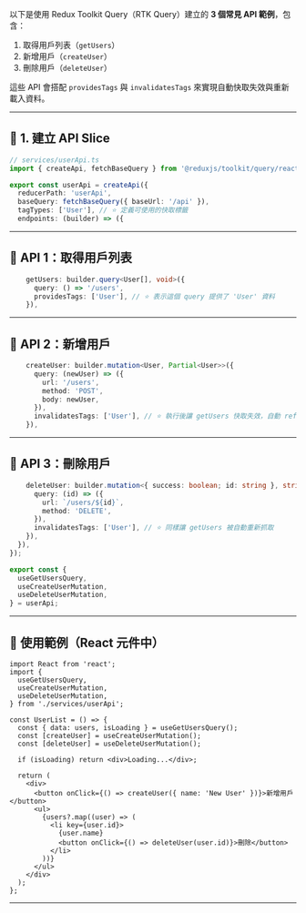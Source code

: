 以下是使用 Redux Toolkit Query（RTK Query）建立的 **3 個常見 API 範例**，包含：

1. 取得用戶列表（`getUsers`）
2. 新增用戶（`createUser`）
3. 刪除用戶（`deleteUser`）

這些 API 會搭配 `providesTags` 與 `invalidatesTags` 來實現自動快取失效與重新載入資料。

---

## 🧩 1. 建立 API Slice

```ts
// services/userApi.ts
import { createApi, fetchBaseQuery } from '@reduxjs/toolkit/query/react';

export const userApi = createApi({
  reducerPath: 'userApi',
  baseQuery: fetchBaseQuery({ baseUrl: '/api' }),
  tagTypes: ['User'], // ⭐️ 定義可使用的快取標籤
  endpoints: (builder) => ({
```

---

## 📘 API 1：取得用戶列表

```ts
    getUsers: builder.query<User[], void>({
      query: () => '/users',
      providesTags: ['User'], // ⭐️ 表示這個 query 提供了 'User' 資料
    }),
```

---

## 📗 API 2：新增用戶

```ts
    createUser: builder.mutation<User, Partial<User>>({
      query: (newUser) => ({
        url: '/users',
        method: 'POST',
        body: newUser,
      }),
      invalidatesTags: ['User'], // ⭐️ 執行後讓 getUsers 快取失效，自動 refetch
    }),
```

---

## 📕 API 3：刪除用戶

```ts
    deleteUser: builder.mutation<{ success: boolean; id: string }, string>({
      query: (id) => ({
        url: `/users/${id}`,
        method: 'DELETE',
      }),
      invalidatesTags: ['User'], // ⭐️ 同樣讓 getUsers 被自動重新抓取
    }),
  }),
});

export const {
  useGetUsersQuery,
  useCreateUserMutation,
  useDeleteUserMutation,
} = userApi;
```

---

## 🧪 使用範例（React 元件中）

```tsx
import React from 'react';
import {
  useGetUsersQuery,
  useCreateUserMutation,
  useDeleteUserMutation,
} from './services/userApi';

const UserList = () => {
  const { data: users, isLoading } = useGetUsersQuery();
  const [createUser] = useCreateUserMutation();
  const [deleteUser] = useDeleteUserMutation();

  if (isLoading) return <div>Loading...</div>;

  return (
    <div>
      <button onClick={() => createUser({ name: 'New User' })}>新增用戶</button>
      <ul>
        {users?.map((user) => (
          <li key={user.id}>
            {user.name}
            <button onClick={() => deleteUser(user.id)}>刪除</button>
          </li>
        ))}
      </ul>
    </div>
  );
};
```

---

